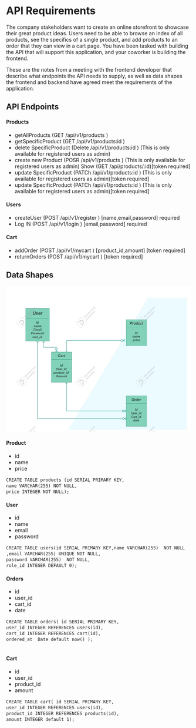 # API Requirements

The company stakeholders want to create an online storefront to showcase their great product ideas. Users need to be able to browse an index of all products, see the specifics of a single product, and add products to an order that they can view in a cart page. You have been tasked with building the API that will support this application, and your coworker is building the frontend.

These are the notes from a meeting with the frontend developer that describe what endpoints the API needs to supply, as well as data shapes the frontend and backend have agreed meet the requirements of the application.

## API Endpoints

#### Products

- getAllProducts (GET /api/v1/products )
- getSpecificProduct (GET /api/v1/products:id )
- delete SpecificProduct (Delete /api/v1/products:id ) (This is only available for registered users as admin)
- create new Product (POSR /api/v1/products ) (This is only available for registered users as admin)
  Show (GET /api/products/:id)[token required]
- update SpecificProduct (PATCh /api/v1/products:id ) (This is only available for registered users as admin)[token required]
- update SpecificProduct (PATCh /api/v1/products:id ) (This is only available for registered users as admin)[token required]

#### Users

- createUser (POST /api/v1/register ) [name,email,password] required
- Log IN (POST /api/v1/login ) [email,password] required

#### Cart

- addOrder (POST /api/v1/mycart ) [product_id,amount] [token required]
- returnOrders (POST /api/v1/mycart ) [token required]

## Data Shapes

![This The Schema For Entity–relationship model](./ERD_diagram.jpg)

#### Product

- id
- name
- price

```
CREATE TABLE products (id SERIAL PRIMARY KEY,
name VARCHAR(255) NOT NULL,
price INTEGER NOT NULL);

```

#### User

- id
- name
- email
- password

```
CREATE TABLE users(id SERIAL PRIMARY KEY,name VARCHAR(255)  NOT NULL
,email VARCHAR(255) UNIQUE NOT NULL,
password VARCHAR(255)  NOT NULL,
role_id INTEGER DEFAULT 0);

```

#### Orders

- id
- user_id
- cart_id
- date

```
CREATE TABLE orders( id SERIAL PRIMARY KEY,
user_id INTEGER REFERENCES users(id),
cart_id INTEGER REFERENCES cart(id),
ordered_at  Date default now() );


```

#### Cart

- id
- user_id
- product_id
- amount

```
CREATE TABLE cart( id SERIAL PRIMARY KEY,
user_id INTEGER REFERENCES users(id),
product_id INTEGER REFERENCES products(id),
amount INTEGER default 1);


```
